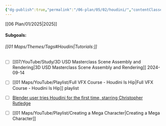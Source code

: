 ```yaml
---
{"dg-publish":true,"permalink":"/06-plan/05/02/houdini/","contentClasses":"page-cyan daily Wednesday page-cyan","tags":["goal"],"noteIcon":"","created":"2025-01-21T01:20:17.389+10:00","updated":"2025-01-28T04:27:39.619+10:00"}
---
```


[[06 Plan/01/2025\|2025]]
#### Subgoals:

###### [[01 Maps/Themes/Tags#Houdini\|Tutorials:]]
- [ ] [[07/YouTube/Study/3D USD Masterclass Scene Assembly and Rendering\|3D USD Masterclass Scene Assembly and Rendering]]  2024-09-14
- [ ] [[01 Maps/YouTube/Playlist/Full VFX Course - Houdini Is Hip\|Full VFX Course - Houdini Is Hip]] playlist
- [ ] [Blender user tries Houdini for the first time, starring Christopher Rutledge](https://www.youtube.com/watch?v=zylBiBqN5jQ)
- [ ] [[01 Maps/YouTube/Playlist/Creating a Mega Character\|Creating a Mega Character]]

